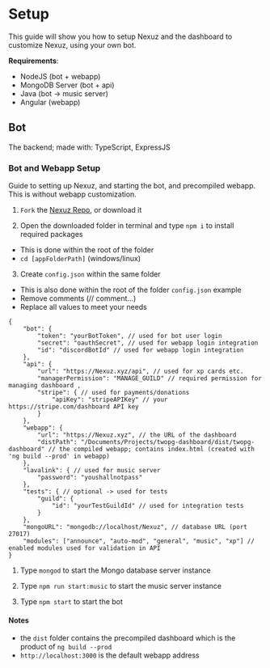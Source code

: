 # Setup
This guide will show you how to setup Nexuz and the dashboard to customize Nexuz, using your own bot.

**Requirements**:
- NodeJS (bot + webapp)
- MongoDB Server (bot + api)
- Java (bot -> music server)
- Angular (webapp)

## Bot
The backend; made with: TypeScript, ExpressJS

### Bot and Webapp Setup
Guide to setting up Nexuz, and starting the bot, and precompiled webapp.
This is without webapp customization.

1) `Fork` the [Nexuz Repo](https://github.com/HaloKodein/Nexuz), or download it

2) Open the downloaded folder in terminal and type `npm i` to install required packages
  - This is done within the root of the folder
  - `cd [appFolderPath]` (windows/linux)

3) Create `config.json` within the same folder
 - This is also done within the root of the folder
 `config.json` example
 - Remove comments (// comment...)
 - Replace all values to meet your needs

```
{
    "bot": {
        "token": "yourBotToken", // used for bot user login
        "secret": "oauthSecret", // used for webapp login integration
        "id": "discordBotId" // used for webapp login integration
    },
    "api": {
        "url": "https://Nexuz.xyz/api", // used for xp cards etc.
        "managerPermission": "MANAGE_GUILD" // required permission for managing dashboard ,
        "stripe": { // used for payments/donations
            "apiKey": "stripeAPIKey" // your https://stripe.com/dashboard API key
        }
    },
    "webapp": {
        "url": "https://Nexuz.xyz", // the URL of the dashboard
        "distPath": "/Documents/Projects/twopg-dashboard/dist/twopg-dashboard" // the compiled webapp; contains index.html (created with 'ng build --prod' in webapp)
    },
    "lavalink": { // used for music server
        "password": "youshallnotpass"
    },
    "tests": { // optional -> used for tests
        "guild": {
            "id": "yourTestGuildId" // used for integration tests
        }
    },
    "mongoURL": "mongodb://localhost/Nexuz", // database URL (port 27017)
    "modules": ["announce", "auto-mod", "general", "music", "xp"] // enabled modules used for validation in API
}
```

1) Type `mongod` to start the Mongo database server instance

2) Type `npm run start:music` to start the music server instance

3) Type `npm start` to start the bot

#### Notes
- the `dist` folder contains the precompiled dashboard which is the product of `ng build --prod`
- `http://localhost:3000` is the default webapp address